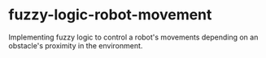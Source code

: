 # fuzzy-logic-robot-movement
Implementing fuzzy logic to control a robot's movements depending on an obstacle's proximity in the environment.
